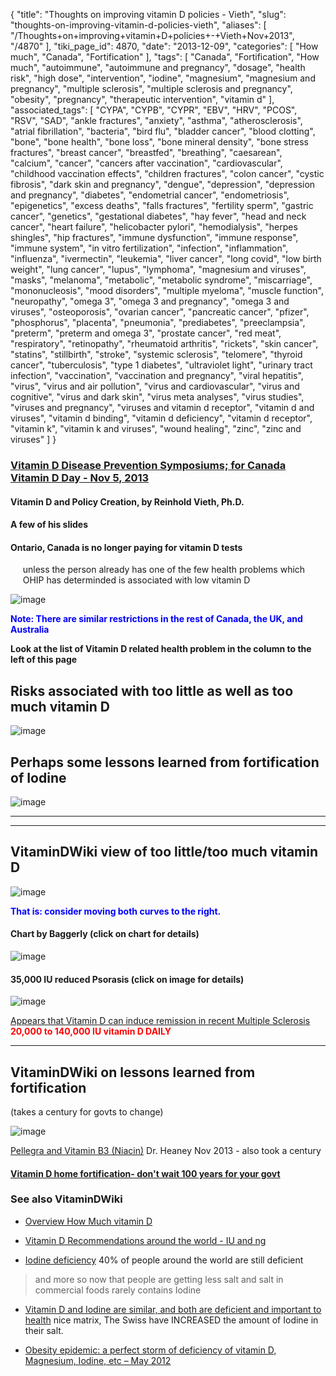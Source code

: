 {
    "title": "Thoughts on improving vitamin D policies - Vieth",
    "slug": "thoughts-on-improving-vitamin-d-policies-vieth",
    "aliases": [
        "/Thoughts+on+improving+vitamin+D+policies+-+Vieth+Nov+2013",
        "/4870"
    ],
    "tiki_page_id": 4870,
    "date": "2013-12-09",
    "categories": [
        "How much",
        "Canada",
        "Fortification"
    ],
    "tags": [
        "Canada",
        "Fortification",
        "How much",
        "autoimmune",
        "autoimmune and pregnancy",
        "dosage",
        "health risk",
        "high dose",
        "intervention",
        "iodine",
        "magnesium",
        "magnesium and pregnancy",
        "multiple sclerosis",
        "multiple sclerosis and pregnancy",
        "obesity",
        "pregnancy",
        "therapeutic intervention",
        "vitamin d"
    ],
    "associated_tags": [
        "CYPA",
        "CYPB",
        "CYPR",
        "EBV",
        "HRV",
        "PCOS",
        "RSV",
        "SAD",
        "ankle fractures",
        "anxiety",
        "asthma",
        "atherosclerosis",
        "atrial fibrillation",
        "bacteria",
        "bird flu",
        "bladder cancer",
        "blood clotting",
        "bone",
        "bone health",
        "bone loss",
        "bone mineral density",
        "bone stress fractures",
        "breast cancer",
        "breastfed",
        "breathing",
        "caesarean",
        "calcium",
        "cancer",
        "cancers after vaccination",
        "cardiovascular",
        "childhood vaccination effects",
        "children fractures",
        "colon cancer",
        "cystic fibrosis",
        "dark skin and pregnancy",
        "dengue",
        "depression",
        "depression and pregnancy",
        "diabetes",
        "endometrial cancer",
        "endometriosis",
        "epigenetics",
        "excess deaths",
        "falls fractures",
        "fertility sperm",
        "gastric cancer",
        "genetics",
        "gestational diabetes",
        "hay fever",
        "head and neck cancer",
        "heart failure",
        "helicobacter pylori",
        "hemodialysis",
        "herpes shingles",
        "hip fractures",
        "immune dysfunction",
        "immune response",
        "immune system",
        "in vitro fertilization",
        "infection",
        "inflammation",
        "influenza",
        "ivermectin",
        "leukemia",
        "liver cancer",
        "long covid",
        "low birth weight",
        "lung cancer",
        "lupus",
        "lymphoma",
        "magnesium and viruses",
        "masks",
        "melanoma",
        "metabolic",
        "metabolic syndrome",
        "miscarriage",
        "mononucleosis",
        "mood disorders",
        "multiple myeloma",
        "muscle function",
        "neuropathy",
        "omega 3",
        "omega 3 and pregnancy",
        "omega 3 and viruses",
        "osteoporosis",
        "ovarian cancer",
        "pancreatic cancer",
        "pfizer",
        "phosphorus",
        "placenta",
        "pneumonia",
        "prediabetes",
        "preeclampsia",
        "preterm",
        "preterm and omega 3",
        "prostate cancer",
        "red meat",
        "respiratory",
        "retinopathy",
        "rheumatoid arthritis",
        "rickets",
        "skin cancer",
        "statins",
        "stillbirth",
        "stroke",
        "systemic sclerosis",
        "telomere",
        "thyroid cancer",
        "tuberculosis",
        "type 1 diabetes",
        "ultraviolet light",
        "urinary tract infection",
        "vaccination",
        "vaccination and pregnancy",
        "viral hepatitis",
        "virus",
        "virus and air pollution",
        "virus and cardiovascular",
        "virus and cognitive",
        "virus and dark skin",
        "virus meta analyses",
        "virus studies",
        "viruses and pregnancy",
        "viruses and vitamin d receptor",
        "vitamin d and viruses",
        "vitamin d binding",
        "vitamin d deficiency",
        "vitamin d receptor",
        "vitamin k",
        "vitamin k and viruses",
        "wound healing",
        "zinc",
        "zinc and viruses"
    ]
}


### [Vitamin D Disease Prevention Symposiums; for Canada Vitamin D Day - Nov 5, 2013](http://grassrootshealth.net/vitamin-d-day-presentations-canada-112013)

#### Vitamin D and Policy Creation, by Reinhold Vieth, Ph.D.

#### A few of his slides

#### Ontario, Canada is no longer paying for vitamin D tests   
&nbsp; &nbsp; &nbsp;unless the person already has one of the few health problems which  
 &nbsp; &nbsp; &nbsp;OHIP has determinded is associated with low vitamin D

<img src="https://d378j1rmrlek7x.cloudfront.net/attachments/gif/ohip-not-pay.gif" alt="image">

 **<span style="color:#00F;">Note: There are similar restrictions in the rest of Canada, the UK, and Australia</span>** 

 **Look at the list of Vitamin D related health problem in the column to the left of this page** 

## Risks associated with too little as well as too much vitamin D

<img src="https://d378j1rmrlek7x.cloudfront.net/attachments/jpeg/vieth-risk-too-little-vs-too-much.jpg" alt="image">

## Perhaps some lessons learned from fortification of Iodine

<img src="https://d378j1rmrlek7x.cloudfront.net/attachments/jpeg/vieth-iodination-took-half-a-century.jpg" alt="image">

---

--- 

## VitaminDWiki view of too little/too much vitamin D

<img src="https://d378j1rmrlek7x.cloudfront.net/attachments/gif/too-little-too-much.gif" alt="image">

 **<span style="color:#00F;">That is: consider moving both curves to the right.</span>** 

#### Chart by Baggerly (click on chart for details)

<img src="/attachments/d3.mock.jpg" alt="image">

#### 35,000 IU reduced Psorasis  (click on image for details)

<img src="https://d378j1rmrlek7x.cloudfront.net/attachments/jpeg/before-after.jpg" alt="image">

[Appears that Vitamin D can induce remission in recent Multiple Sclerosis](/posts/appears-that-vitamin-d-can-induce-remission-in-recent-multiple-sclerosis)  **<span style="color:#F00;">20,000 to 140,000 IU vitamin D DAILY</span>** 

---

## VitaminDWiki on lessons learned from fortification   
(takes a century for govts to change)

<img src="https://d378j1rmrlek7x.cloudfront.net/attachments/gif/fortification.gif" alt="image">

[Pellegra and Vitamin B3 (Niacin)](http://blogs.creighton.edu/heaney/2013/11/18/pellagra-and-the-four-ds/) Dr. Heaney Nov 2013 - also took a century

#### [Vitamin D home fortification- don't wait 100 years for your govt](/posts/vitamin-d-home-fortification-dont-wait-100-years-for-your-govt)

### See also VitaminDWiki

* [Overview How Much vitamin D](/tags/overview-how-much-vitamin-d.html) 

* [Vitamin D Recommendations around the world - IU and ng](/tags/vitamin-d-recommendations-around-the-world-iu-and-ng.html)

* [Iodine deficiency](/tags/iodine-deficiency.html) 40% of people around the world are still deficient

> and more so now that people are getting less salt and salt in commercial foods rarely contains Iodine

* [Vitamin D and Iodine are similar, and both are deficient and important to health](/tags/vitamin-d-and-iodine-are-similar-and-both-are-deficient-and-important-to-health.html) nice matrix, The Swiss have INCREASED the amount of Iodine in their salt.

* [Obesity epidemic: a perfect storm of deficiency of vitamin D, Magnesium, Iodine, etc – May 2012](/tags/obesity-epidemic-a-perfect-storm-of-deficiency-of-vitamin-d-magnesium-iodine-etc-may-2012.html)